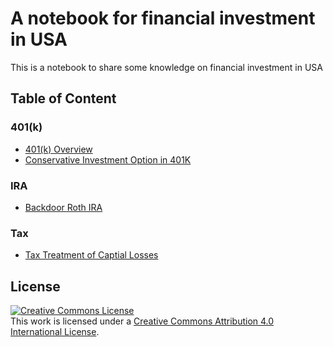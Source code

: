 # A notebook for financial investment in USA

This is a notebook to share some knowledge on financial investment in USA

## Table of Content

### 401(k)

* [401(k) Overview](401K/401K-overview.md)
* [Conservative Investment Option in 401K](401K/conservative-investment-option-in-401k.md)

### IRA

* [Backdoor Roth IRA](IRA/backdoor-roth-ira.md)

### Tax

* [Tax Treatment of Captial Losses](Tax/tax-treatment-of-capital-losses.md)

## License

<a rel="license" href="http://creativecommons.org/licenses/by/4.0/"><img alt="Creative Commons License" style="border-width:0" src="https://i.creativecommons.org/l/by/4.0/88x31.png" /></a><br />This work is licensed under a <a rel="license" href="http://creativecommons.org/licenses/by/4.0/">Creative Commons Attribution 4.0 International License</a>.
